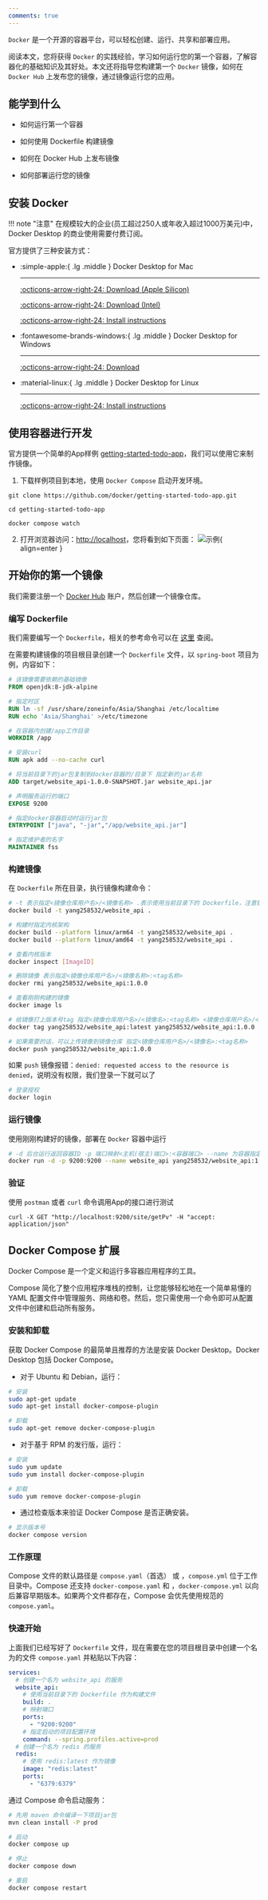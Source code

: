 ```yaml
---
comments: true
---
```


`Docker` 是一个开源的容器平台，可以轻松创建、运行、共享和部署应用。

阅读本文，您将获得 `Docker` 的实践经验，学习如何运行您的第一个容器，了解容器化的基础知识及其好处。本文还将指导您构建第一个 `Docker` 镜像，如何在 `Docker Hub` 上发布您的镜像，通过镜像运行您的应用。

## 能学到什么

* 如何运行第一个容器

* 如何使用 Dockerfile 构建镜像

* 如何在 Docker Hub 上发布镜像

* 如何部署运行您的镜像

## 安装 Docker

!!! note "注意"
    在规模较大的企业(员工超过250人或年收入超过1000万美元)中，Docker Desktop 的商业使用需要付费订阅。

官方提供了三种安装方式：

<div class="grid cards" markdown>

-   :simple-apple:{ .lg .middle } Docker Desktop for Mac

    ---

    [:octicons-arrow-right-24: Download (Apple Silicon)](https://desktop.docker.com/mac/main/arm64/Docker.dmg?utm_source=docker&utm_medium=webreferral&utm_campaign=docs-driven-download-mac-arm64&_gl=1*xzml4r*_ga*MTI2MjgyNjgwMy4xNzIwNjgzMzc2*_ga_XJWPQMJYHQ*MTcyMDY4MzM3Ni4xLjEuMTcyMDY4NzcyNy42MC4wLjA.)

    [:octicons-arrow-right-24: Download (Intel)](https://desktop.docker.com/mac/main/amd64/Docker.dmg?utm_source=docker&utm_medium=webreferral&utm_campaign=docs-driven-download-mac-amd64&_gl=1*12sny4l*_ga*MTI2MjgyNjgwMy4xNzIwNjgzMzc2*_ga_XJWPQMJYHQ*MTcyMDY4MzM3Ni4xLjEuMTcyMDY4NzcyNy42MC4wLjA.)

    [:octicons-arrow-right-24: Install instructions](https://docs.docker.com/desktop/install/mac-install)

-   :fontawesome-brands-windows:{ .lg .middle } Docker Desktop for Windows

    ---

    [:octicons-arrow-right-24: Download](https://desktop.docker.com/win/main/amd64/Docker%20Desktop%20Installer.exe?utm_source=docker&utm_medium=webreferral&utm_campaign=docs-driven-download-windows&_gl=1*1uket0f*_ga*MTI2MjgyNjgwMy4xNzIwNjgzMzc2*_ga_XJWPQMJYHQ*MTcyMDY4MzM3Ni4xLjEuMTcyMDY4NzcyNy42MC4wLjA.)

-   :material-linux:{ .lg .middle } Docker Desktop for Linux

    ---

    [:octicons-arrow-right-24: Install instructions](https://docs.docker.com/desktop/install/linux-install/)

</div>

## 使用容器进行开发

官方提供一个简单的App样例 [getting-started-todo-app](https://github.com/docker/getting-started-todo-app)，我们可以使用它来制作镜像。

1. 下载样例项目到本地，使用 `Docker Compose` 启动开发环境。
```
git clone https://github.com/docker/getting-started-todo-app.git

cd getting-started-todo-app

docker compose watch
```

2. 打开浏览器访问：[http://localhost](http://localhost)，您将看到如下页面：
![示例](https://docs.docker.com/guides/getting-started/images/develop-getting-started-app-first-launch.webp){ align=enter }

## 开始你的第一个镜像

我们需要注册一个 [Docker Hub](https://hub.docker.com/?_gl=1*jcs0vz*_ga*MTI2MjgyNjgwMy4xNzIwNjgzMzc2*_ga_XJWPQMJYHQ*MTcyMDY4MzM3Ni4xLjEuMTcyMDY4ODk5MS40Ny4wLjA.) 账户，然后创建一个镜像仓库。

### 编写 Dockerfile

我们需要编写一个 `Dockerfile`，相关的参考命令可以在 [这里](https://docs.docker.com/reference/dockerfile/) 查阅。

在需要构建镜像的项目根目录创建一个 `Dockerfile` 文件，以 `spring-boot` 项目为例，内容如下：
```dockerfile title="Dockerfile"
# 该镜像需要依赖的基础镜像
FROM openjdk:8-jdk-alpine

# 指定时区
RUN ln -sf /usr/share/zoneinfo/Asia/Shanghai /etc/localtime
RUN echo 'Asia/Shanghai' >/etc/timezone

# 在容器内创建/app工作目录
WORKDIR /app

# 安装curl
RUN apk add --no-cache curl

# 将当前目录下的jar包复制到docker容器的/目录下 指定新的jar名称
ADD target/website_api-1.0.0-SNAPSHOT.jar website_api.jar

# 声明服务运行的端口
EXPOSE 9200

# 指定docker容器启动时运行jar包
ENTRYPOINT ["java", "-jar","/app/website_api.jar"]

# 指定维护者的名字
MAINTAINER fss
```

### 构建镜像

在 `Dockerfile` 所在目录，执行镜像构建命令：
```bash
# -t 表示指定<镜像仓库用户名>/<镜像名称> .表示使用当前目录下的 Dockerfile，注意镜像名称不要有短横杠，貌似无法识别
docker build -t yang258532/website_api .

# 构建时指定内核架构
docker build --platform linux/arm64 -t yang258532/website_api .
docker build --platform linux/amd64 -t yang258532/website_api .

# 查看内核版本
docker inspect [ImageID]

# 删除镜像 表示指定<镜像仓库用户名>/<镜像名称>:<tag名称>
docker rmi yang258532/website_api:1.0.0

# 查看刚刚构建的镜像
docker image ls

# 给镜像打上版本号tag 指定<镜像仓库用户名>/<镜像名>:<tag名称> <镜像仓库用户名>/<镜像名>:<要打的tag名称>
docker tag yang258532/website_api:latest yang258532/website_api:1.0.0

# 如果需要的话，可以上传镜像到镜像仓库 指定<镜像仓库用户名>/<镜像名>:<tag名称>
docker push yang258532/website_api:1.0.0
```

如果 `push` 镜像报错：```denied: requested access to the resource is denied```，说明没有权限，我们登录一下就可以了

```bash
# 登录授权
docker login
```

### 运行镜像

使用刚刚构建好的镜像，部署在 `Docker` 容器中运行

```bash
# -d 后台运行返回容器ID -p 端口映射<主机(宿主)端口>:<容器端口> --name 为容器指定一个名称 <镜像名称>
docker run -d -p 9200:9200 --name website_api yang258532/website_api:1.0.0
```

### 验证

使用 `postman` 或者 `curl` 命令调用App的接口进行测试

```
curl -X GET "http://localhost:9200/site/getPv" -H "accept: application/json"
```

## Docker Compose 扩展

Docker Compose 是一个定义和运行多容器应用程序的工具。

Compose 简化了整个应用程序堆栈的控制，让您能够轻松地在一个简单易懂的 YAML 配置文件中管理服务、网络和卷。然后，您只需使用一个命令即可从配置文件中创建和启动所有服务。

### 安装和卸载

获取 Docker Compose 的最简单且推荐的方法是安装 Docker Desktop。Docker Desktop 包括 Docker Compose。

* 对于 Ubuntu 和 Debian，运行：
```bash
# 安装
sudo apt-get update
sudo apt-get install docker-compose-plugin

# 卸载
sudo apt-get remove docker-compose-plugin
```

* 对于基于 RPM 的发行版，运行：
```bash
# 安装
sudo yum update
sudo yum install docker-compose-plugin

# 卸载
sudo yum remove docker-compose-plugin
```

* 通过检查版本来验证 Docker Compose 是否正确安装。
```bash
# 显示版本号
docker compose version
```

### 工作原理

Compose 文件的默认路径是 `compose.yaml`（首选） 或 ，`compose.yml` 位于工作目录中。Compose 还支持 `docker-compose.yaml` 和 ，`docker-compose.yml` 以向后兼容早期版本。如果两个文件都存在，Compose 会优先使用规范的 `compose.yaml`。

### 快速开始

上面我们已经写好了 `Dockerfile` 文件，现在需要在您的项目根目录中创建一个名为的文件 `compose.yaml` 并粘贴以下内容：

```yaml title="compose.yaml" linenums="1"
services:
  # 创建一个名为 website_api 的服务
  website_api:
    # 使用当前目录下的 Dockerfile 作为构建文件
    build: .
    # 映射端口
    ports:
      - "9200:9200"
    # 指定启动的项目配置环境
    command: --spring.profiles.active=prod
  # 创建一个名为 redis 的服务
  redis:
    # 使用 redis:latest 作为镜像
    image: "redis:latest"
    ports:
      - "6379:6379"
```

通过 Compose 命令启动服务：

```bash
# 先用 maven 命令编译一下项目jar包
mvn clean install -P prod

# 启动
docker compose up

# 停止
docker compose down

# 重启
docker compose restart
```